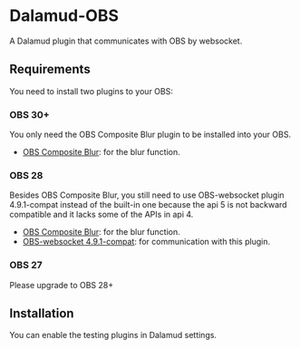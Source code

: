 # Dalamud-OBS

A Dalamud plugin that communicates with OBS by websocket.

## Requirements

You need to install two plugins to your OBS:

### OBS 30+

You only need the OBS Composite Blur plugin to be installed into your OBS.

- [OBS Composite Blur](https://github.com/FiniteSingularity/obs-composite-blur): for the blur function.

### OBS 28

Besides OBS Composite Blur, you still need to use OBS-websocket plugin 4.9.1-compat instead of the built-in one because the api 5 is not backward compatible and it lacks some of the APIs in api 4.

- [OBS Composite Blur](https://github.com/FiniteSingularity/obs-composite-blur): for the blur function.
- [OBS-websocket 4.9.1-compat](https://github.com/obsproject/obs-websocket/releases/tag/4.9.1-compat): for communication with this plugin.

### OBS 27

Please upgrade to OBS 28+

## Installation

You can enable the testing plugins in Dalamud settings.

